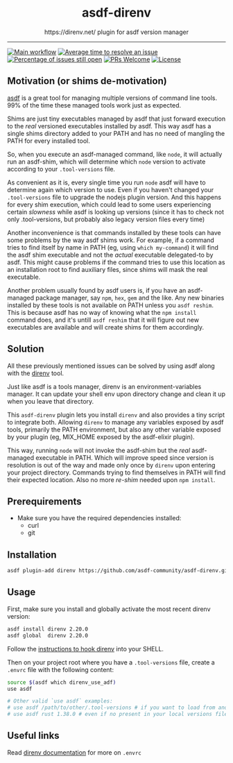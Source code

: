 <div align="center">
<h1>asdf-direnv</h1>
https://direnv.net/ plugin for asdf version manager
</div>
<hr />

[![Main workflow](https://github.com/asdf-community/asdf-direnv/workflows/Main%20workflow/badge.svg)](https://github.com/asdf-community/asdf-direnv/actions)
[![Average time to resolve an issue](https://isitmaintained.com/badge/resolution/asdf-community/asdf-direnv.svg)](https://isitmaintained.com/project/asdf-community/asdf-direnv 'Average time to resolve an issue')
[![Percentage of issues still open](https://isitmaintained.com/badge/open/asdf-community/asdf-direnv.svg)](https://isitmaintained.com/project/asdf-community/asdf-direnv 'Percentage of issues still open')
[![PRs Welcome](https://img.shields.io/badge/PRs-welcome-brightgreen.svg)](http://makeapullrequest.com)
[![License](https://img.shields.io/github/license/asdf-community/asdf-direnv?color=brightgreen)](https://github.com/asdf-community/asdf-direnv/blob/master/LICENSE)

## Motivation (or shims de-motivation)

[asdf](https://asdf-vm.com) is a great tool for managing multiple versions of command line tools. 99% of the time these managed tools work just as expected.

Shims are just tiny executables managed by asdf that just forward execution to the *real* versioned executables installed by asdf.
This way asdf has a single shims directory added to your PATH and has no need of mangling the PATH for every installed tool.

So, when you execute an asdf-managed command, like `node`, it will actually run an asdf-shim, which will determine which `node` version
to activate according to your `.tool-versions` file.

As convenient as it is, every single time you run `node` asdf will have to determine again which version to use. Even if you haven't
changed your `.tool-versions` file to upgrade the nodejs plugin version. And this happens for every shim execution, which could lead
to some users experiencing certain _slowness_ while asdf is looking up versions (since it has to check not only .tool-versions, but
probably also legacy version files every time)

Another inconvenience is that commands installed by these tools can have some problems by the way asdf shims work. For example,
if a command tries to find itself by name in PATH (eg, using `which my-command`) it will find the asdf shim executable and
not the *actual* executable delegated-to by asdf. This might cause problems if the command tries to use this location
as an installation root to find auxiliary files, since shims will mask the real executable.

Another problem usually found by asdf users is, if you have an asdf-managed package manager, say `npm`, `hex`, `gem` and the like.
Any new binaries installed by these tools is not available on PATH unless you `asdf reshim`. This is because asdf has no way of knowing
what the `npm install` command does, and it's untill `asdf reshim` that it will figure out new executables are available and will
create shims for them accordingly.

## Solution

All these previously mentioned issues can be solved by using asdf along with the [direnv](https://direnv.net/) tool.

Just like asdf is a tools manager, direnv is an environment-variables manager.
It can update your shell env upon directory change and clean it up when you leave that directory.

This `asdf-direnv` plugin lets you install `direnv` and also provides a tiny script to integrate both.
Allowing `direnv` to manage any variables exposed by asdf tools, primarily the PATH environment, but also
any other variable exposed by your plugin (eg, MIX_HOME exposed by the asdf-elixir plugin).

This way, running `node` will not invoke the asdf-shim but the *real* asdf-managed executable in PATH.
Which will improve speed since version is resolution is out of the way and made only once by `direnv` upon entering your project directory.
Commands trying to find themselves in PATH will find their expected location.
Also no more _re-shim_ needed upon `npm install`.


## Prerequirements

- Make sure you have the required dependencies installed:
  - curl
  - git

## Installation

```bash
asdf plugin-add direnv https://github.com/asdf-community/asdf-direnv.git
```

## Usage


First, make sure you install and globally activate the most recent direnv version:

```bash
asdf install direnv 2.20.0
asdf global  direnv 2.20.0
```

Follow the [instructions to hook direnv](https://github.com/direnv/direnv/blob/master/docs/hook.md) into your SHELL.

Then on your project root where you have a `.tool-versions` file, create a `.envrc` file with the following content:

```bash
source $(asdf which direnv_use_adf)
use asdf

# Other valid `use asdf` examples:
# use asdf /path/to/other/.tool-versions # if you want to load from another location
# use asdf rust 1.38.0 # even if no present in your local versions file
```


## Useful links

Read [direnv documentation](https://direnv.net/) for more on `.envrc`
